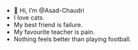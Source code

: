 - 👋 Hi, I’m @Asad-Chaudri
- I love cats.
- My best friend is failure.
- My favourite teacher is pain.
- Nothing feels better than playing football.

<!---
Asad-Chaudri/Asad-Chaudri is a ✨ special ✨ repository because its `README.md` (this file) appears on your GitHub profile.
You can click the Preview link to take a look at your changes.
--->
